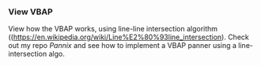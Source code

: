 ### View VBAP  

View how the VBAP works, using line-line intersection algorithm ((https://en.wikipedia.org/wiki/Line%E2%80%93line_intersection).
Check out my repo *Pannix* and see how to implement a VBAP panner using a line-intersection algo.
